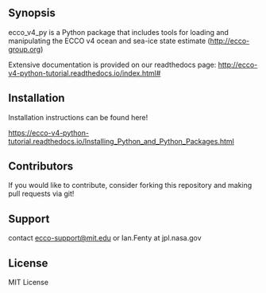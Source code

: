 ## Synopsis

ecco_v4_py is a Python package that includes tools for loading and manipulating the ECCO v4 ocean and sea-ice state estimate (http://ecco-group.org)

Extensive documentation is provided on our readthedocs page: 
http://ecco-v4-python-tutorial.readthedocs.io/index.html#

## Installation

Installation instructions can be found here!

https://ecco-v4-python-tutorial.readthedocs.io/Installing_Python_and_Python_Packages.html


## Contributors

If you would like to contribute, consider forking this repository and making pull requests via git!

## Support 

contact ecco-support@mit.edu or Ian.Fenty at jpl.nasa.gov

## License

MIT License
